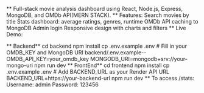 ** Full-stack movie analysis dashboard using React, Node.js, Express, MongoDB, and OMDb API(MERN STACK).
** Features:
Search movies by title
Stats dashboard: average ratings, genres, runtime
OMDb API caching to MongoDB
Admin login
Responsive design with charts and filters
** Live Demo: 

** Backend**
cd backend
npm install
cp .env.example .env   # Fill in your OMDB_KEY and MongoDB URI
backend/.env.example--
OMDB_API_KEY=your_omdb_key
MONGODB_URI=mongodb+srv://your-mongo-uri
npm run dev
** FrontEnd** 
cd frontend
npm install
cp .env.example .env   # Add BACKEND_URL as your Render API URL
BACKEND_URL=https://your-backend-url
npm run dev
** To access /stats:
Username: admin
Password: 123456
